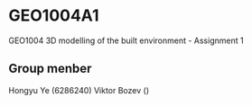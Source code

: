 # GEO1004A1
GEO1004 3D modelling of the built environment - Assignment 1

## Group menber
Hongyu Ye (6286240)
Viktor Bozev ()
